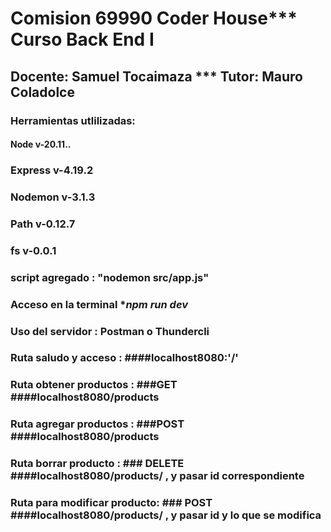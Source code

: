 # Comision 69990 Coder House*** Curso Back End I
## Docente: Samuel Tocaimaza *** Tutor: Mauro Coladolce

### Herramientas utlilizadas:
#### Node v-20.11..
### Express v-4.19.2
### Nodemon v-3.1.3
### Path v-0.12.7
### fs v-0.0.1
### script agregado : "nodemon src/app.js"
### Acceso en la terminal ****npm run dev***
### Uso del servidor : Postman o Thundercli
                               
### Ruta saludo y acceso : ####localhost8080:'/'

### Ruta obtener productos :  ###GET  ####localhost8080/products
### Ruta agregar productos :  ###POST ####localhost8080/products 
### Ruta borrar producto : ### DELETE ####localhost8080/products/ , y pasar id correspondiente
### Ruta para modificar producto: ### POST ####localhost8080/products/ , y pasar id y lo que se modifica

